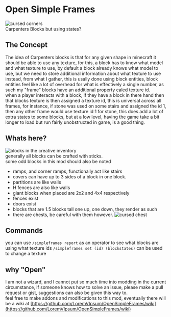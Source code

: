 # Open Simple Frames

![cursed corners](https://media.discordapp.net/attachments/978361179892240475/1048346676420694078/image.png)
<br>
Carpenters Blocks but using states?
## The Concept
The idea of Carpenters blocks is that for any given shape in minecraft it should be able to use any texture, for this, a block has to know what model and what texture to use, by default a block already knows what model to use, but we need to store additional information about what texture to use instead, from what I gather, this is usally done using block entities, block entities feel like a lot of overhead for what is effectively a single number, as such my "frame" blocks have an additional property caled texture id.
<br>
when a player interacts with a block, if they have a block in there hand then that blocks texture is then assigned a texture id, this is universal across all frames, for instance, if stone was used on some stairs and assigned the id 1, then any other frame would use texture id 1 for stone, this does add a lot of extra states to some blocks, but at a low level, having the game take a bit longer to load but run fairly unobstructed in game, is a good thing.

## Whats here?
![blocks in the creative inventory](https://media.discordapp.net/attachments/978361179892240475/1050470803398987796/image.png)
<br>
generally all blocks can be crafted with sticks.
<br>
some odd blocks in this mod should also be noted
- ramps, and corner ramps, functionally act like stairs
- covers can have up to 3 sides of a block in one block.
- partitions are like walls
- H fences are also like walls
- giant blocks when placed are 2x2 and 4x4 respectively
- fences exist
- doors exist
- blocks that are 1.5 blocks tall one up, one down, they render as such
- there are chests, be careful with them however.
![cursed chest](https://media.discordapp.net/attachments/334772849233625102/1050178587690532894/image.png)

## Commands

you can use `/simpleframes report` as an operator to see what blocks are using what texture ids
`/simpleframes set (id) (blockstates)` can be used to change a texture


## why "Open"
I am not a wizard, and I cannot put so much time into modding in the current circumstance, if someone knows how to solve an issue, please make a pull request or gist, suggestions can also be given this way to.
<br>
feel free to make addons and modifications to this mod, eventually there will be a wiki at [https://github.com/LoremVIpsum/OpenSimpleFrames/wiki](https://github.com/LoremVIpsum/OpenSimpleFrames/wiki)